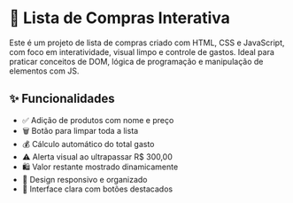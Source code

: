# 🛒 Lista de Compras Interativa

Este é um projeto de lista de compras criado com HTML, CSS e JavaScript, com foco em interatividade, visual limpo e controle de gastos. Ideal para praticar conceitos de DOM, lógica de programação e manipulação de elementos com JS.

## ✨ Funcionalidades

- ✅ Adição de produtos com nome e preço
- 🗑️ Botão para limpar toda a lista
- 💰 Cálculo automático do total gasto
- ⚠️ Alerta visual ao ultrapassar R$ 300,00
- 🛍️ Valor restante mostrado dinamicamente
- 🎯 Design responsivo e organizado
- 🎨 Interface clara com botões destacados



